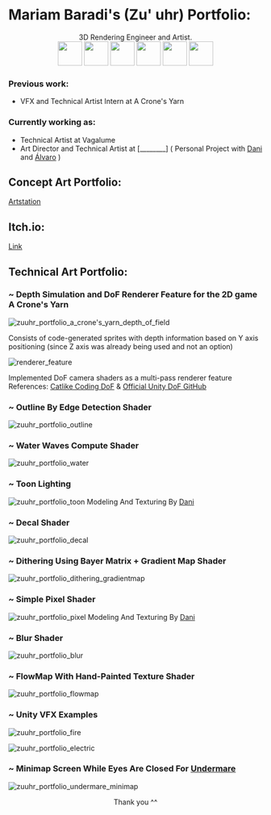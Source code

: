 # Mariam Baradi's (Zu' uhr) Portfolio:
<div align="center">
3D Rendering Engineer and Artist. 
  <br>
</div>

<div align="center"> 
<img src="https://user-images.githubusercontent.com/43469859/156896334-c8e67994-74ab-472c-8403-243d5437c2bf.svg" height="48">   <img src="https://user-images.githubusercontent.com/43469859/156896335-4d1fb57f-25ed-4c5f-8be7-39306e091f91.svg" height="48">   <img src="https://user-images.githubusercontent.com/43469859/156896336-e5dd18a7-cd8a-4c3d-b54c-abb56bcf4702.svg" height="48">   <img src="https://user-images.githubusercontent.com/43469859/156901283-357e99d2-775c-47d6-b827-0c4dcb6ac7dd.svg" height="48">   <img src="https://user-images.githubusercontent.com/43469859/156901285-ecbb6271-3222-484a-86c8-8824220dc29b.svg" height="48"> <img src="https://user-images.githubusercontent.com/43469859/156901284-95f63138-3081-49cf-a419-83a274ddff78.svg" height="48"> 
</div>


### Previous work:

- VFX and Technical Artist Intern at A Crone's Yarn
  <br>


### Currently working as:
  
- Technical Artist at Vagalume
  <br>
- Art Director and Technical Artist at [________] ( Personal Project with [Dani](https://twitter.com/brenlli_dev) and [Álvaro](https://twitter.com/Alvaro_Roger_) )
  <br>


## Concept Art Portfolio:
[Artstation](https://www.artstation.com/zuuhr)

## Itch.io:
[Link](https://zuuhr.itch.io/)

## Technical Art Portfolio:

### ~ Depth Simulation and DoF Renderer Feature for the 2D game A Crone's Yarn
![zuuhr_portfolio_a_crone's_yarn_depth_of_field](https://user-images.githubusercontent.com/43469859/198065075-74442f45-4e5f-4911-870a-16ff74923d4b.gif)

Consists of code-generated sprites with depth information based on Y axis positioning (since Z axis was already being used and not an option)

![renderer_feature](https://user-images.githubusercontent.com/43469859/198065855-69ee9342-8280-4438-929d-8757825e27ae.png)

Implemented DoF camera shaders as a multi-pass renderer feature
References: [Catlike Coding DoF](https://catlikecoding.com/unity/tutorials/advanced-rendering/depth-of-field/) & [Official Unity DoF GitHub](https://github.com/Unity-Technologies/Graphics/blob/master/Packages/com.unity.render-pipelines.universal/Shaders/PostProcessing/BokehDepthOfField.shader)

### ~ Outline By Edge Detection Shader
![zuuhr_portfolio_outline](https://user-images.githubusercontent.com/43469859/156893586-81d2244e-4633-4823-8df4-e6a42aa8305b.gif)

  
### ~ Water Waves Compute Shader
![zuuhr_portfolio_water](https://user-images.githubusercontent.com/43469859/198068644-fc32551e-042e-4bdf-913b-79ea0ca31072.gif)
  
### ~ Toon Lighting
![zuuhr_portfolio_toon](https://user-images.githubusercontent.com/43469859/156895344-2219d9ca-07b3-40e6-85ec-e116fdf0f7ba.gif)
Modeling And Texturing By [Dani](https://twitter.com/brenlli_dev)

  
### ~ Decal Shader
![zuuhr_portfolio_decal](https://user-images.githubusercontent.com/43469859/156894142-7ec7f324-ac45-4bb6-9bb1-9f0b232377ee.gif)

  
### ~ Dithering Using Bayer Matrix + Gradient Map Shader
![zuuhr_portfolio_dithering_gradientmap](https://user-images.githubusercontent.com/43469859/156894339-59887557-e997-48aa-bb3b-30d2ab013a5b.png)

  
### ~ Simple Pixel Shader
![zuuhr_portfolio_pixel](https://user-images.githubusercontent.com/43469859/156895726-67b5c135-7828-4809-a92f-3af68e590275.gif)
Modeling And Texturing By [Dani](https://twitter.com/brenlli_dev)

  
### ~ Blur Shader
![zuuhr_portfolio_blur](https://user-images.githubusercontent.com/43469859/156894727-e16aaf48-8ca7-4b51-872d-e35a830d0563.png)

  
### ~ FlowMap With Hand-Painted Texture Shader
![zuuhr_portfolio_flowmap](https://user-images.githubusercontent.com/43469859/156895845-ea57ee4f-4f6c-431e-a76b-ae3e34479254.gif)

  
### ~ Unity VFX Examples
![zuuhr_portfolio_fire](https://user-images.githubusercontent.com/43469859/156903573-e85c4b8c-c6d4-40d4-b26f-7f47a9824818.gif)

![zuuhr_portfolio_electric](https://user-images.githubusercontent.com/43469859/156902577-de408df2-b6c8-4c90-b76d-e7d798140b85.gif)


  
### ~ Minimap Screen While Eyes Are Closed For [Undermare](https://zuuhr.itch.io/undermare)
![zuuhr_portfolio_undermare_minimap](https://user-images.githubusercontent.com/43469859/156894813-37208819-5ab9-4907-b6b4-ccaa88343696.gif)

  
  
<div align="center">
Thank you ^^ 
</div>
